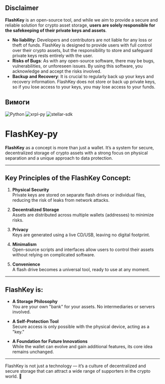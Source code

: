 ## Disclaimer

**FlashKey** is an open-source tool, and while we aim to provide a secure and reliable solution for crypto asset storage, **users are solely responsible for the safekeeping of their private keys and assets**.

- **No liability**: Developers and contributors are not liable for any loss or theft of funds. FlashKey is designed to provide users with full control over their crypto assets, but the responsibility to store and safeguard private keys rests entirely with the user.
- **Risks of Bugs**: As with any open-source software, there may be bugs, vulnerabilities, or unforeseen issues. By using this software, you acknowledge and accept the risks involved.
- **Backup and Recovery**: It is crucial to regularly back up your keys and recovery information. FlashKey does not store or back up private keys, so if you lose access to your keys, you may lose access to your funds.

## Вимоги

![Python](https://img.shields.io/badge/Python-3.8%2B-blue?logo=python)
![xrpl-py](https://img.shields.io/badge/xrpl--py-latest-blue?logo=python)
![stellar-sdk](https://img.shields.io/badge/stellar--sdk-latest-blue?logo=python)




# FlashKey-py

**FlashKey** as a concept is more than just a wallet. It’s a system for secure, decentralized storage of crypto assets with a strong focus on physical separation and a unique approach to data protection.

---

## Key Principles of the FlashKey Concept:

1. **Physical Security**  
   Private keys are stored on separate flash drives or individual files, reducing the risk of leaks from network attacks.

2. **Decentralized Storage**  
   Assets are distributed across multiple wallets (addresses) to minimize risks.

3. **Privacy**  
   Keys are generated using a live CD/USB, leaving no digital footprint.

4. **Minimalism**  
   Open-source scripts and interfaces allow users to control their assets without relying on complicated software.

5. **Convenience**  
   A flash drive becomes a universal tool, ready to use at any moment.

---

## FlashKey is:

- **A Storage Philosophy**  
  You are your own "bank" for your assets. No intermediaries or servers involved.

- **A Self-Protection Tool**  
  Secure access is only possible with the physical device, acting as a "key."

- **A Foundation for Future Innovations**  
  While the wallet can evolve and gain additional features, its core idea remains unchanged.

---

FlashKey is not just a technology — it’s a culture of decentralized and secure storage that can attract a wide range of supporters in the crypto world. 🌟
